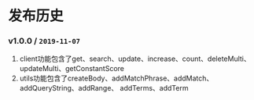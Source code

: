 # 发布历史

### v1.0.0 / `2019-11-07`
1. client功能包含了get、search、update、increase、count、deleteMulti、updateMulti、getConstantScore
2. utils功能包含了createBody、addMatchPhrase、addMatch、addQueryString、addRange、
addTerms、addTerm

